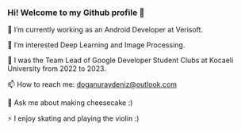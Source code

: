 ###   Hi! Welcome to my Github profile 👋


 🌱 I’m currently working as an Android Developer at Verisoft.
 
 👀 I’m interested Deep Learning and Image Processing.
 
 👯 I was the Team Lead of Google Developer Student Clubs at Kocaeli University from 2022 to 2023.
 
 📫 How to reach me: doganuraydeniz@outlook.com
 
 💬 Ask me about making cheesecake :)
 
 ⚡ I enjoy skating and playing the violin :)


